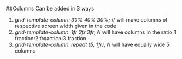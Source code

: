 ##Columns
Can be added in 3 ways<br>
1. *grid-template-column: 30% 40% 30%;* // will make columns of respective screen width given in the code <br>
2. *grid-template-column: 1fr 2fr 3fr;* // will have columns in the ratio 1 fraction:2 frqaction:3 fraction <br>
3. *grid-template-column: repeat (5, 1fr);* // will have equally wide 5 columns <br>
